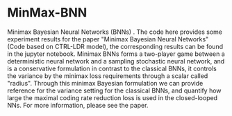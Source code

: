 # MinMax-BNN
Minimax Bayesian Neural Networks (BNNs) . 
The code here provides some experiment results for the paper "Minimax Bayesian Neural Networks" (Code based on CTRL-LDR model), the corresponding results can be found in the jupyter notebook.
Minimax BNNs forms a two-player game between a deterministic neural network and a sampling stochastic neural network, and is a conservative formulation in contrast to the classical BNNs, it 
controls the variance by the minimax loss requirements through a scalar called "radius". Through this minimax Bayesian formulation we can provide reference for the variance setting for the classical BNNs, 
and quantify how large the maximal coding rate reduction loss is used in the closed-looped NNs. For more information, please see the paper.
